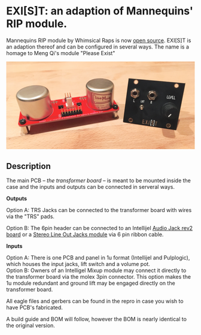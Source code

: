 # EXI[S]T: an adaption of Mannequins' RIP module.

Mannequins RIP module by Whimsical Raps is now [open source](https://github.com/whimsicalraps/RIP_DIY). EXI[S]T is an adaption thereof and can be configured in several ways. The name is a homage to Meng Qi's module "Please Exist"

![PCB](https://github.com/sonoCircuits/EXIST-RIP/blob/master/EXIST%20Images/IMG_2368.jpg)

## Description

The main PCB – *the transformer board* – is meant to be mounted inside the case and the inputs and outputs can be connected in serveral ways.

**Outputs**

Option A: TRS Jacks can be connected to the transformer board with wires via the "TRS" pads. <br>

Option B: The 6pin header can be connected to an Intellijel [Audio Jack rev2 board](https://intellijel.com/shop/cases/7u-audio-jacks-board-v2) or a [Stereo Line Out Jacks module](https://intellijel.com/shop/eurorack/1u/stereo-line-out-jacks-1u) via 6 pin ribbon cable.

 **Inputs**
 
Option A: There is one PCB and panel in 1u format (Intellijel and Pulplogic), which houses the input jacks, lift switch and a volume pot. <br>
Option B: Owners of an Intelligel Mixup module may connect it directly to the transformer board via the molex 3pin connector. This option makes the 1u module redundant and ground lift may be engaged directly on the transformer board.

All eagle files and gerbers can be found in the repro in case you wish to have PCB's fabricated.

A build guide and BOM will follow, however the BOM is nearly identical to the original version.
